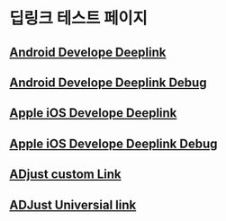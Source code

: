 # 딥링크 테스트 페이지

## [Android Develope Deeplink](https://fitnesscandy.page.link/articleinstallpretestaos)

## [Android Develope Deeplink Debug](https://fitnesscandy.page.link/articleinstallpretestaos?d=1)

## [Apple iOS Develope Deeplink](https://fitnesscandy.page.link/articleinstallpretest)

## [Apple iOS Develope Deeplink Debug](https://fitnesscandy.page.link/articleinstallpretest?d=1)

## [ADjust custom Link](https://app.adjust.com/11jyi83o)

## [ADJust Universial link](nsw2.adj.st)
